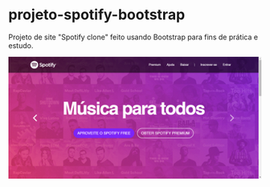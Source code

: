 # projeto-spotify-bootstrap
Projeto de site "Spotify clone" feito usando Bootstrap para fins de prática e estudo.

![](screenshot.png)